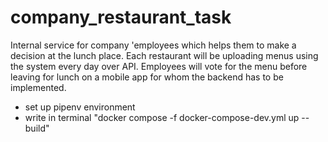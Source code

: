 # company_restaurant_task

Internal service for company 'employees which helps them to
make a decision at the lunch place. Each restaurant will be uploading menus
using the system every day over API.
Employees will vote for the menu before leaving for lunch on a mobile app
for whom the backend has to be implemented.

- set up pipenv environment
- write in terminal "docker compose -f docker-compose-dev.yml up --build"
